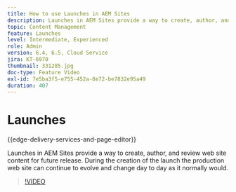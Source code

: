 ```yaml
---
title: How to use Launches in AEM Sites
description: Launches in AEM Sites provide a way to create, author, and review content for future release.
topic: Content Management
feature: Launches
level: Intermediate, Experienced
role: Admin
version: 6.4, 6.5, Cloud Service
jira: KT-6970
thumbnail: 331285.jpg
doc-type: Feature Video
exl-id: 7e5ba3f5-e755-452a-8e72-be7832e95a49
duration: 407
---
```

# Launches

{{edge-delivery-services-and-page-editor}}

Launches in AEM Sites provide a way to create, author, and review web site content for future release. During the creation of the launch the production web site can continue to evolve and change day to day as it normally would. 

>[!VIDEO](https://video.tv.adobe.com/v/331285?quality=12&learn=on)

